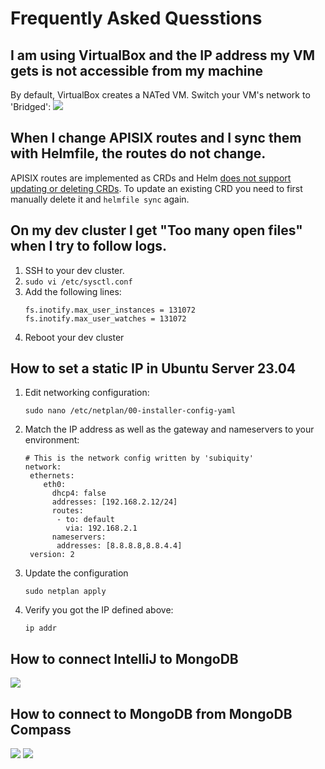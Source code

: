 # Frequently Asked Quesstions

## I am using VirtualBox and the IP address my VM gets is not accessible from my machine
By default, VirtualBox creates a NATed VM. Switch your VM's network to 'Bridged':
![](/img/docs/dev-guide/vbox-bridged.png)

## When I change APISIX routes and I sync them with Helmfile, the routes do not change.
APISIX routes are implemented as CRDs and Helm [does not support updating or deleting CRDs](https://helm.sh/docs/chart_best_practices/custom_resource_definitions/). To update an existing CRD you need to
first manually delete it and `helmfile sync` again.

## On my dev cluster I get "Too many open files" when I try to follow logs.
1. SSH to your dev cluster.
2. `sudo vi /etc/sysctl.conf`
3. Add the following lines:
	```
	fs.inotify.max_user_instances = 131072
	fs.inotify.max_user_watches = 131072
	```
4. Reboot your dev cluster

## How to set a static IP in Ubuntu Server 23.04
1. Edit networking configuration:
	```
	sudo nano /etc/netplan/00-installer-config-yaml
	```
2. Match the IP address as well as the gateway and nameservers to your environment:
	```
	# This is the network config written by 'subiquity'
	network:
	 ethernets:
		eth0:
		  dhcp4: false
		  addresses: [192.168.2.12/24]
		  routes:
		   - to: default
			 via: 192.168.2.1
		  nameservers:
		   addresses: [8.8.8.8,8.8.4.4]
	 version: 2
	```
3. Update the configuration
	```
	sudo netplan apply
	```
4. Verify you got the IP defined above:
	```
	ip addr
	```

## How to connect IntelliJ to MongoDB
![](/img/docs/dev-guide/Data_Sources_and_Drivers.png)

## How to connect to MongoDB from MongoDB Compass
![](/img/docs/dev-guide/compass1.png)
![](/img/docs/dev-guide/compass2.png)
